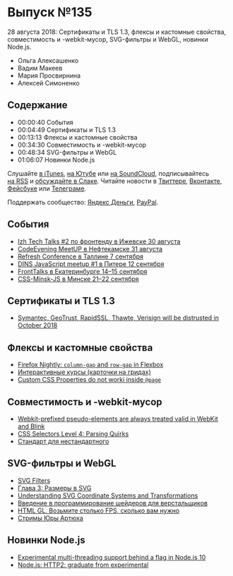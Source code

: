 # Выпуск №135

28 августа 2018: Сертификаты и TLS 1.3, флексы и кастомные свойства, совместимость и -webkit-мусор, SVG-фильтры и WebGL, новинки Node.js.

- Ольга Алексашенко
- Вадим Макеев
- Мария Просвирнина
- Алексей Симоненко

## Содержание

- 00:00:40 События
- 00:04:49 Сертификаты и TLS 1.3
- 00:13:13 Флексы и кастомные свойства
- 00:34:30 Совместимость и -webkit-мусор
- 00:48:34 SVG-фильтры и WebGL
- 01:06:07 Новинки Node.js

Слушайте [в iTunes](https://itunes.apple.com/podcast/id1080500016), [на Ютубе](https://www.youtube.com/playlist?list=PLMBnwIwFEFHcwuevhsNXkFTcadeX5R1Go) или [на SoundCloud](https://soundcloud.com/web-standards), подписывайтесь [на RSS](https://web-standards.ru/podcast/feed/) и [обсуждайте в Слаке](http://slack.web-standards.ru/). Читайте новости в [Твиттере](https://twitter.com/webstandards_ru), [Вконтакте](https://vk.com/webstandards_ru), [Фейсбуке](https://www.facebook.com/webstandardsru) или [Телеграме](https://t.me/webstandards_ru).

Поддержать сообщество: [Яндекс Деньги](https://money.yandex.ru/to/41001119329753), [PayPal](https://www.paypal.me/pepelsbey).

## События

- [Izh Tech Talks #2 по фронтенду в Ижевске 30 августа](https://eventskbkontur.timepad.ru/event/792083/)
- [CodeEvening MeetUP в Нефтекамске 31 августа](http://codeevening.ru/)
- [Refresh Conference в Таллине 7 сентября](http://refresh.rocks/)
- [DINS JavaScript meetup #1 в Питере 12 сентября](https://dins.timepad.ru/event/787652/)
- [FrontTalks в Екатеринбурге 14–15 сентября](https://events.yandex.ru/events/fronttalks/2018/)
- [CSS-Minsk-JS в Минске 21–22 сентября](http://css-minsk-js.by/)

## Сертификаты и TLS 1.3

- [Symantec, GeoTrust, RapidSSL, Thawte, Verisign will be distrusted in October 2018](https://www.fxsitecompat.com/en-CA/docs/2018/symantec-geotrust-rapidssl-thawte-verisign-certificates-will-all-be-distrusted-in-october-2018/)

## Флексы и кастомные свойства

- [Firefox Nightly: `column-gap` and `row-gap` in Flexbox](https://twitter.com/rachelandrew/status/1032561925987737600)
- [Интерактивные курсы (карточки на гридах)](https://htmlacademy.ru/courses)
- [Custom CSS Properties do not worki inside `@page`](https://bugs.chromium.org/p/chromium/issues/detail?id=763298)

## Совместимость и -webkit-мусор

- [Webkit-prefixed pseudo-elements are always treated valid in WebKit and Blink](https://github.com/w3c/csswg-drafts/issues/2156)
- [CSS Selectors Level 4: Parsing Quirks](https://drafts.csswg.org/selectors-4/#compat)
- [Стандарт для нестандартного](http://css-live.ru/articles-css/standart-dlya-nestandartnogo.html)

## SVG-фильтры и WebGL

- [SVG Filters](https://yoksel.github.io/svg-filters/)
- [Глава 3: Размеры в SVG](https://htmlacademy.ru/courses/259)
- [Understanding SVG Coordinate Systems and Transformations](https://www.sarasoueidan.com/blog/svg-coordinate-systems/)
- [Введение в программирование шейдеров для верстальщиков](https://habr.com/p/420847/)
- [HTML GL. Возьмите столько FPS, сколько вам нужно](https://youtu.be/s2Il6NqIx5E)
- [Стримы Юры Артюха](https://www.youtube.com/playlist?list=PLswdBLT9llbjS2o4xreJqgBRjTmkEz6sv)

## Новинки Node.js

- [Experimental multi-threading support behind a flag in Node.js 10](https://github.com/nodejs/node/pull/20876)
- [Node.js: HTTP2: graduate from experimental](https://github.com/nodejs/node/pull/22466)
